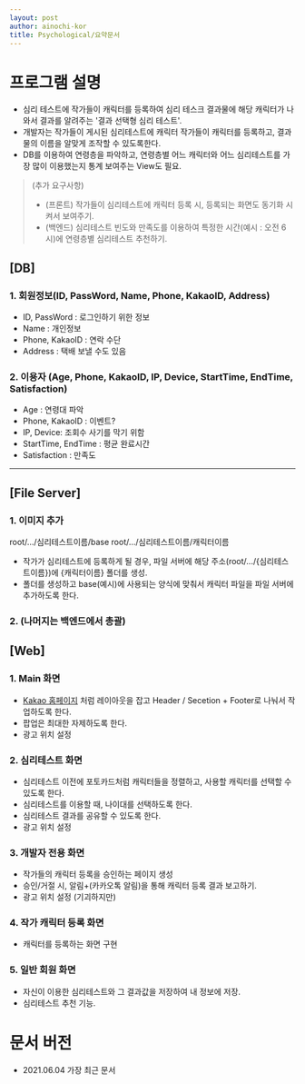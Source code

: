 ```yaml
---
layout: post
author: ainochi-kor
title: Psychological/요약문서
---
```



# 프로그램 설명 

- 심리 테스트에 작가들이 캐릭터를 등록하여 심리 테스크 결과물에 해당 캐릭터가 나와서 결과를 알려주는 '결과 선택형 심리 테스트'. 
- 개발자는 작가들이 게시된 심리테스트에 캐릭터 작가들이 캐릭터를 등록하고, 결과물의 이름을 알맞게 조작할 수 있도록한다.
- DB를 이용하여 연령층을 파악하고, 연령층별 어느 캐릭터와 어느 심리테스트를 가장 많이 이용했는지 통계 보여주는 View도 필요.
> (추가 요구사항)
> - (프론트) 작가들이 심리테스트에 캐릭터 등록 시, 등록되는 화면도 동기화 시켜서 보여주기.
> - (백엔드) 심리테스트 빈도와 만족도를 이용하여 특정한 시간(예시 : 오전 6시)에 연령층별 심리테스트 추천하기.

## [DB]

### 1. 회원정보(ID, PassWord, Name, Phone, KakaoID, Address)
- ID, PassWord : 로그인하기 위한 정보
- Name : 개인정보 
- Phone, KakaoID : 연락 수단
- Address : 택배 보낼 수도 있음


### 2. 이용자 (Age, Phone, KakaoID, IP, Device, StartTime, EndTime, Satisfaction)
- Age : 연령대 파악
- Phone, KakaoID : 이벤트?
- IP, Device: 조회수 사기를 막기 위함
- StartTime, EndTime : 평균 완료시간
- Satisfaction : 만족도

--- 

## [File Server]

### 1. 이미지 추가
root/.../심리테스트이름/base
root/.../심리테스트이름/캐릭터이름

- 작가가 심리테스트에 등록하게 될 경우, 파일 서버에 해당 주소(root/.../{심리테스트이름})에 {캐릭터이름} 폴더를 생성.
- 폴더를 생성하고 base(예시)에 사용되는 양식에 맞춰서 캐릭터 파일을 파일 서버에 추가하도록 한다.

### 2. (나머지는 백엔드에서 총괄)

## [Web]

### 1. Main 화면

- [Kakao 홈페이지](https://www.kakaocorp.com/page/) 처럼 레이아웃을 잡고 Header / Secetion + Footer로 나눠서 작업하도록 한다.
- 팝업은 최대한 자제하도록 한다.
- 광고 위치 설정


### 2. 심리테스트 화면
- 심리테스트 이전에 포토카드처럼 캐릭터들을 정렬하고, 사용할 캐릭터를 선택할 수 있도록 한다.
- 심리테스트를 이용할 때, 나이대를 선택하도록 한다.
- 심리테스트 결과를 공유할 수 있도록 한다.
- 광고 위치 설정

### 3. 개발자 전용 화면
- 작가들의 캐릭터 등록을 승인하는 페이지 생성
- 승인/거절 시, 알림+(카카오톡 알림)을 통해 캐릭터 등록 결과 보고하기.
- 광고 위치 설정 (기괴하지만)

### 4. 작가 캐릭터 등록 화면
- 캐릭터를 등록하는 화면 구현

### 5. 일반 회원 화면
- 자신이 이용한 심리테스트와 그 결과값을 저장하여 내 정보에 저장.
- 심리테스트 추천 기능.
 


# 문서 버전
 - 2021.06.04 가장 최근 문서